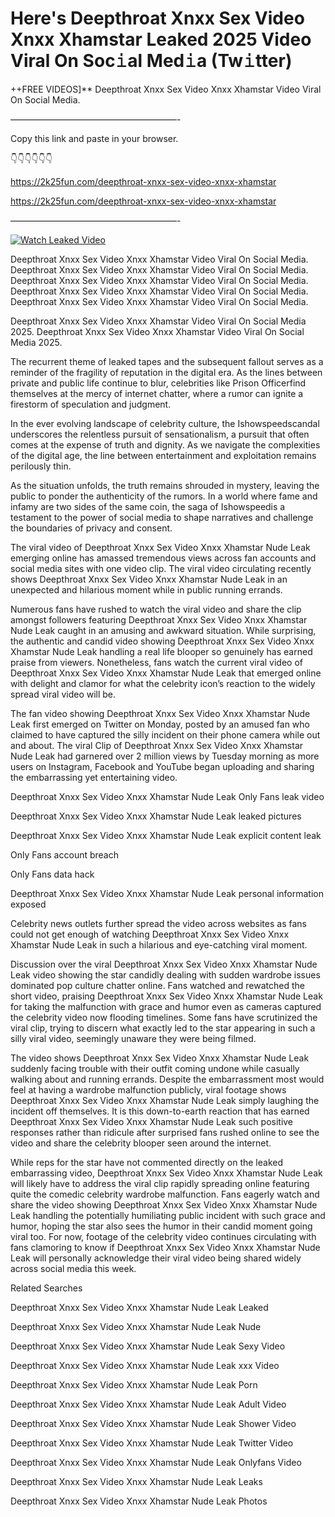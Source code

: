 # Here's Deepthroat Xnxx Sex Video Xnxx Xhamstar Leaked 2025 Video Viral On Soc𝚒al Med𝚒a (Tw𝚒tter)

++FREE VIDEOS]** Deepthroat Xnxx Sex Video Xnxx Xhamstar Video Viral On Social Media.

———————————————————-

Copy this link and paste in your browser.

👇👇👇👇👇👇

https://2k25fun.com/deepthroat-xnxx-sex-video-xnxx-xhamstar

https://2k25fun.com/deepthroat-xnxx-sex-video-xnxx-xhamstar

———————————————————-

[![Watch Leaked Video](https://miro.medium.com/v2/resize:fit:828/format:webp/1*cilzJN44JGOrTw9NJCrNHA.gif "Watch Leaked Video")](https://2k25fun.com/deepthroat-xnxx-sex-video-xnxx-xhamstar)

Deepthroat Xnxx Sex Video Xnxx Xhamstar Video Viral On Social Media. Deepthroat Xnxx Sex Video Xnxx Xhamstar Video Viral On Social Media. Deepthroat Xnxx Sex Video Xnxx Xhamstar Video Viral On Social Media. Deepthroat Xnxx Sex Video Xnxx Xhamstar Video Viral On Social Media. Deepthroat Xnxx Sex Video Xnxx Xhamstar Video Viral On Social Media.

Deepthroat Xnxx Sex Video Xnxx Xhamstar Video Viral On Social Media 2025. Deepthroat Xnxx Sex Video Xnxx Xhamstar Video Viral On Social Media 2025.

The recurrent theme of leaked tapes and the subsequent fallout serves as a reminder of the fragility of reputation in the digital era. As the lines between private and public life continue to blur, celebrities like Prison Officerfind themselves at the mercy of internet chatter, where a rumor can ignite a firestorm of speculation and judgment.

In the ever evolving landscape of celebrity culture, the Ishowspeedscandal underscores the relentless pursuit of sensationalism, a pursuit that often comes at the expense of truth and dignity. As we navigate the complexities of the digital age, the line between entertainment and exploitation remains perilously thin.

As the situation unfolds, the truth remains shrouded in mystery, leaving the public to ponder the authenticity of the rumors. In a world where fame and infamy are two sides of the same coin, the saga of Ishowspeedis a testament to the power of social media to shape narratives and challenge the boundaries of privacy and consent.

The viral video of Deepthroat Xnxx Sex Video Xnxx Xhamstar Nude Leak emerging online has amassed tremendous views across fan accounts and social media sites with one video clip. The viral video circulating recently shows Deepthroat Xnxx Sex Video Xnxx Xhamstar Nude Leak in an unexpected and hilarious moment while in public running errands.

Numerous fans have rushed to watch the viral video and share the clip amongst followers featuring Deepthroat Xnxx Sex Video Xnxx Xhamstar Nude Leak caught in an amusing and awkward situation. While surprising, the authentic and candid video showing Deepthroat Xnxx Sex Video Xnxx Xhamstar Nude Leak handling a real life blooper so genuinely has earned praise from viewers. Nonetheless, fans watch the current viral video of Deepthroat Xnxx Sex Video Xnxx Xhamstar Nude Leak that emerged online with delight and clamor for what the celebrity icon’s reaction to the widely spread viral video will be.

The fan video showing Deepthroat Xnxx Sex Video Xnxx Xhamstar Nude Leak first emerged on Twitter on Monday, posted by an amused fan who claimed to have captured the silly incident on their phone camera while out and about. The viral Clip of Deepthroat Xnxx Sex Video Xnxx Xhamstar Nude Leak had garnered over 2 million views by Tuesday morning as more users on Instagram, Facebook and YouTube began uploading and sharing the embarrassing yet entertaining video.

Deepthroat Xnxx Sex Video Xnxx Xhamstar Nude Leak Only Fans leak video

Deepthroat Xnxx Sex Video Xnxx Xhamstar Nude Leak leaked pictures

Deepthroat Xnxx Sex Video Xnxx Xhamstar Nude Leak explicit content leak

Only Fans account breach

Only Fans data hack

Deepthroat Xnxx Sex Video Xnxx Xhamstar Nude Leak personal information exposed

Celebrity news outlets further spread the video across websites as fans could not get enough of watching Deepthroat Xnxx Sex Video Xnxx Xhamstar Nude Leak in such a hilarious and eye-catching viral moment.

Discussion over the viral Deepthroat Xnxx Sex Video Xnxx Xhamstar Nude Leak video showing the star candidly dealing with sudden wardrobe issues dominated pop culture chatter online. Fans watched and rewatched the short video, praising Deepthroat Xnxx Sex Video Xnxx Xhamstar Nude Leak for taking the malfunction with grace and humor even as cameras captured the celebrity video now flooding timelines. Some fans have scrutinized the viral clip, trying to discern what exactly led to the star appearing in such a silly viral video, seemingly unaware they were being filmed.

The video shows Deepthroat Xnxx Sex Video Xnxx Xhamstar Nude Leak suddenly facing trouble with their outfit coming undone while casually walking about and running errands. Despite the embarrassment most would feel at having a wardrobe malfunction publicly, viral footage shows Deepthroat Xnxx Sex Video Xnxx Xhamstar Nude Leak simply laughing the incident off themselves. It is this down-to-earth reaction that has earned Deepthroat Xnxx Sex Video Xnxx Xhamstar Nude Leak such positive responses rather than ridicule after surprised fans rushed online to see the video and share the celebrity blooper seen around the internet.

While reps for the star have not commented directly on the leaked embarrassing video, Deepthroat Xnxx Sex Video Xnxx Xhamstar Nude Leak will likely have to address the viral clip rapidly spreading online featuring quite the comedic celebrity wardrobe malfunction. Fans eagerly watch and share the video showing Deepthroat Xnxx Sex Video Xnxx Xhamstar Nude Leak handling the potentially humiliating public incident with such grace and humor, hoping the star also sees the humor in their candid moment going viral too. For now, footage of the celebrity video continues circulating with fans clamoring to know if Deepthroat Xnxx Sex Video Xnxx Xhamstar Nude Leak will personally acknowledge their viral video being shared widely across social media this week.

Related Searches

Deepthroat Xnxx Sex Video Xnxx Xhamstar Nude Leak Leaked

Deepthroat Xnxx Sex Video Xnxx Xhamstar Nude Leak Nude

Deepthroat Xnxx Sex Video Xnxx Xhamstar Nude Leak Sexy Video

Deepthroat Xnxx Sex Video Xnxx Xhamstar Nude Leak xxx Video

Deepthroat Xnxx Sex Video Xnxx Xhamstar Nude Leak Porn

Deepthroat Xnxx Sex Video Xnxx Xhamstar Nude Leak Adult Video

Deepthroat Xnxx Sex Video Xnxx Xhamstar Nude Leak Shower Video

Deepthroat Xnxx Sex Video Xnxx Xhamstar Nude Leak Twitter Video

Deepthroat Xnxx Sex Video Xnxx Xhamstar Nude Leak Onlyfans Video

Deepthroat Xnxx Sex Video Xnxx Xhamstar Nude Leak Leaks

Deepthroat Xnxx Sex Video Xnxx Xhamstar Nude Leak Photos